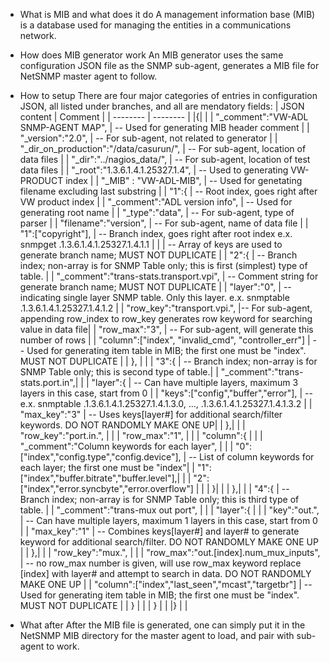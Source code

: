 - What is MIB and what does it do
  A management information base (MIB) is a database used for managing the entities in a communications network.
  
- How does MIB generator work
  An MIB generator uses the same configuration JSON file as the SNMP sub-agent, generates a MIB file for NetSNMP master agent to follow.

- How to setup
  There are four major categories of entries in configuration JSON, all listed under branches, and all are mendatory fields:
| JSON content | Comment |
| -------- | -------- |
|{| |
|  "_comment":"VW-ADL SNMP-AGENT MAP", | -- Used for generating MIB header comment |
| "_version":"2.0",	| -- For sub-agent, not related to generator |
|  "_dir_on_production":"/data/casurun/",	| -- For sub-agent, location of data files |
|  "_dir":"../nagios_data/", | -- For sub-agent, location of test data files |
|  "_root":"1.3.6.1.4.1.25327.1.4",	| -- Used to generating VW-PRODUCT index |
|  "_MIB" : "VW-ADL-MIB", | -- Used for genetating filename excluding last substring |
|  "1":{ | -- Root index, goes right after VW product index |
|    "_comment":"ADL version info", | -- Used for generating root name |
|    "_type":"data", | -- For sub-agent, type of parser |
|    "filename":"version", | -- For sub-agent, name of data file |
|    "1":["copyright"],	| -- Branch index, goes right after root index e.x. snmpget .1.3.6.1.4.1.25327.1.4.1.1 |
| | -- Array of keys are used to generate branch name; MUST NOT DUPLICATE |
|	"2":{	|	-- Branch index; non-array is for SNMP Table only; this is first (simplest) type of table. |
|	    "_comment":"trans-stats.transport.vpi",	| -- Comment string for generate branch name; MUST NOT DUPLICATE |
|		"layer":"0",	| -- indicating single layer SNMP table. Only this layer. e.x. snmptable .1.3.6.1.4.1.25327.1.4.1.2 |
|	    "row_key":"transport.vpi.",	|-- For sub-agent, appending row_index to row_key generates row keyword for searching value in data file|
|	    "row_max":"3",	| -- For sub-agent, will generate this number of rows |
|	    "column":["index", "invalid_cmd", "controller_err"] | -- Used for generating item table in MIB; the first one must be "index". MUST NOT DUPLICATE |
|	}, | |
| 	"3":{			| -- Branch index; non-array is for SNMP Table only; this is second type of table.|
|      	"_comment":"trans-stats.port.in",| |
|      	"layer":{	| -- Can have multiple layers, maximum 3 layers in this case, start from 0 |
|	    	"keys":["config","buffer","error"],	| -- e.x. snmptable .1.3.6.1.4.1.25327.1.4.1.3.0, ..., .1.3.6.1.4.1.25327.1.4.1.3.2 |
|        	"max_key":"3"	|	-- Uses keys[layer#] for additional search/filter keywords. DO NOT RANDOMLY MAKE ONE UP|
|      	},| |
|      	"row_key":"port.in.", | |
|      	"row_max":"1", | |
|      	"column":{ | |
|        	"_comment":"Column keywords for each layer", | |
|        	"0":["index","config.type","config.device"],	| -- List of column keywords for each layer; the first one must be "index"|
|        	"1":["index","buffer.bitrate","buffer.level"],| |
|        	"2":["index","error.syncbyte","error.overflow"] | |
|        }| |
|  	},| |
|  	"4":{ | -- Branch index; non-array is for SNMP Table only; this is third type of table. |
|      	"_comment":"trans-mux out port", | |
|       "layer":{ | |
|        	"key":"out.",	| -- Can have multiple layers, maximum 1 layers in this case, start from 0 |
|        	"max_key":"1" | -- Combines keys[layer#] and layer# to generate keyword for additional search/filter. DO NOT RANDOMLY MAKE ONE UP |
|      	},| |
|      	"row_key":"mux.",	| |
|      	"row_max":"out.[index].num_mux_inputs",	| -- no row_max number is given, will use row_max keyword replace [index] with layer# and attempt to search in data. DO NOT RANDOMLY MAKE ONE UP |
|      	"column":["index","last_seen","mcast","targetbr"]	| -- Used for generating item table in MIB; the first one must be "index". MUST NOT DUPLICATE |
|  	} | |
|  } | |
|} | |

- What after
  After the MIB file is generated, one can simply put it in the NetSNMP MIB directory for the master agent to load, and pair with sub-agent to work.
